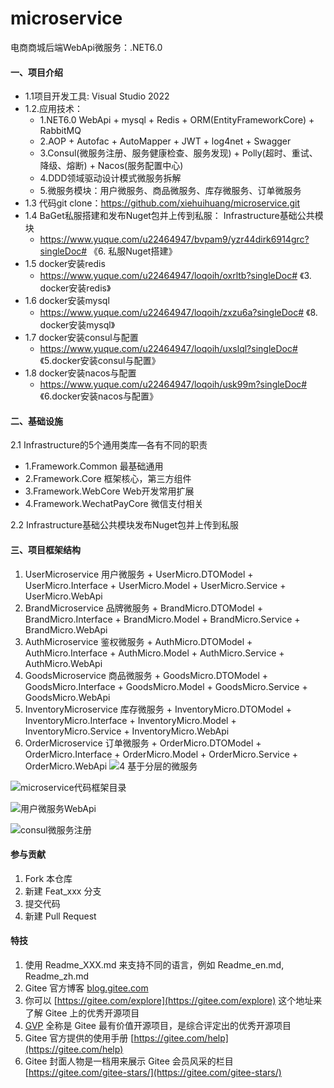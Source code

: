 # microservice
电商商城后端WebApi微服务：.NET6.0

#### 一、项目介绍
 + 1.1项目开发工具: Visual Studio 2022
 + 1.2.应用技术：
	+ 1.NET6.0 WebApi + mysql + Redis + ORM(EntityFrameworkCore) + RabbitMQ
	+ 2.AOP + Autofac + AutoMapper + JWT + log4net + Swagger 
	+ 3.Consul(微服务注册、服务健康检查、服务发现) + Polly(超时、重试、降级、熔断) + Nacos(服务配置中心)
	+ 4.DDD领域驱动设计模式微服务拆解
	+ 5.微服务模块：用户微服务、商品微服务、库存微服务、订单微服务
 + 1.3 代码git clone：https://github.com/xiehuihuang/microservice.git
 + 1.4 BaGet私服搭建和发布Nuget包并上传到私服： Infrastructure基础公共模块
	+ https://www.yuque.com/u22464947/bvpam9/yzr44dirk6914grc?singleDoc# 《6. 私服Nuget搭建》
 + 1.5 docker安装redis
	+ https://www.yuque.com/u22464947/loqoih/oxrltb?singleDoc# 《3. docker安装redis》
 + 1.6 docker安装mysql
	+ https://www.yuque.com/u22464947/loqoih/zxzu6a?singleDoc# 《8. docker安装mysql》
 + 1.7 docker安装consul与配置
	+ https://www.yuque.com/u22464947/loqoih/uxslql?singleDoc# 《5.docker安装consul与配置》
 + 1.8 docker安装nacos与配置
	+ https://www.yuque.com/u22464947/loqoih/usk99m?singleDoc# 《6.docker安装nacos与配置》
 
#### 二、基础设施
  2.1 Infrastructure的5个通用类库—各有不同的职责
  + 1.Framework.Common          最基础通用
  + 2.Framework.Core            框架核心，第三方组件
  + 3.Framework.WebCore         Web开发常用扩展
  + 4.Framework.WechatPayCore   微信支付相关
  
  2.2 Infrastructure基础公共模块发布Nuget包并上传到私服
	
  
 
#### 三、项目框架结构
  1. UserMicroservice      用户微服务
	+ UserMicro.DTOModel
	+ UserMicro.Interface
	+ UserMicro.Model
	+ UserMicro.Service
	+ UserMicro.WebApi
  2. BrandMicroservice     品牌微服务
	+ BrandMicro.DTOModel
	+ BrandMicro.Interface
	+ BrandMicro.Model
	+ BrandMicro.Service
	+ BrandMicro.WebApi
  3. AuthMicroservice      鉴权微服务
	+ AuthMicro.DTOModel
	+ AuthMicro.Interface
	+ AuthMicro.Model
	+ AuthMicro.Service
	+ AuthMicro.WebApi
  4. GoodsMicroservice     商品微服务
	+ GoodsMicro.DTOModel
	+ GoodsMicro.Interface
	+ GoodsMicro.Model
	+ GoodsMicro.Service
	+ GoodsMicro.WebApi
  5. InventoryMicroservice 库存微服务
	+ InventoryMicro.DTOModel
	+ InventoryMicro.Interface
	+ InventoryMicro.Model
	+ InventoryMicro.Service
	+ InventoryMicro.WebApi
  6. OrderMicroservice     订单微服务
	+ OrderMicro.DTOModel
	+ OrderMicro.Interface
	+ OrderMicro.Model
	+ OrderMicro.Service
	+ OrderMicro.WebApi
![4 基于分层的微服务](https://user-images.githubusercontent.com/32085450/216821061-7ba961a9-8536-4c53-97d8-9322e66efb38.png)

![microservice代码框架目录](https://user-images.githubusercontent.com/32085450/216821035-8f022c9b-218c-4c26-94d3-5f5d346d9e28.png)

![用户微服务WebApi](https://user-images.githubusercontent.com/32085450/216821075-13d6cbc0-0307-49bb-b38e-2f1a7f4b76ee.png)

![consul微服务注册](https://user-images.githubusercontent.com/32085450/216821098-cfe01a75-3df9-4103-bc52-ec1e36d5d017.png)

#### 参与贡献

1.  Fork 本仓库
2.  新建 Feat_xxx 分支
3.  提交代码
4.  新建 Pull Request


#### 特技

1.  使用 Readme\_XXX.md 来支持不同的语言，例如 Readme\_en.md, Readme\_zh.md
2.  Gitee 官方博客 [blog.gitee.com](https://blog.gitee.com)
3.  你可以 [https://gitee.com/explore](https://gitee.com/explore) 这个地址来了解 Gitee 上的优秀开源项目
4.  [GVP](https://gitee.com/gvp) 全称是 Gitee 最有价值开源项目，是综合评定出的优秀开源项目
5.  Gitee 官方提供的使用手册 [https://gitee.com/help](https://gitee.com/help)
6.  Gitee 封面人物是一档用来展示 Gitee 会员风采的栏目 [https://gitee.com/gitee-stars/](https://gitee.com/gitee-stars/)
